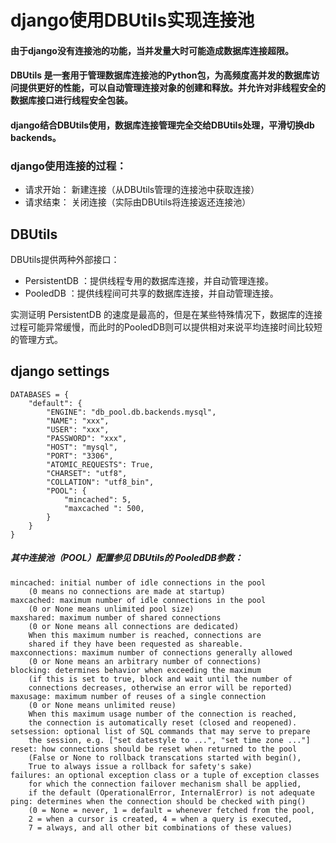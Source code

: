 # django使用DBUtils实现连接池

#### 由于django没有连接池的功能，当并发量大时可能造成数据库连接超限。

#### DBUtils 是一套用于管理数据库连接池的Python包，为高频度高并发的数据库访问提供更好的性能，可以自动管理连接对象的创建和释放。并允许对非线程安全的数据库接口进行线程安全包装。

#### django结合DBUtils使用，数据库连接管理完全交给DBUtils处理，平滑切换db backends。

### django使用连接的过程：
* 请求开始： 新建连接（从DBUtils管理的连接池中获取连接）
* 请求结束： 关闭连接（实际由DBUtils将连接返还连接池）

## DBUtils
DBUtils提供两种外部接口：

* PersistentDB ：提供线程专用的数据库连接，并自动管理连接。
* PooledDB ：提供线程间可共享的数据库连接，并自动管理连接。

实测证明 PersistentDB 的速度是最高的，但是在某些特殊情况下，数据库的连接过程可能异常缓慢，而此时的PooledDB则可以提供相对来说平均连接时间比较短的管理方式。

## django settings
```
DATABASES = {
    "default": {
        "ENGINE": "db_pool.db.backends.mysql",
        "NAME": "xxx",
        "USER": "xxx",
        "PASSWORD": "xxx",
        "HOST": "mysql",
        "PORT": "3306",
        "ATOMIC_REQUESTS": True,
        "CHARSET": "utf8",
        "COLLATION": "utf8_bin",
        "POOL": {
            "mincached": 5,
            "maxcached ": 500,
        }
    }
}
```
##### 其中连接池（POOL）配置参见 DBUtils的 PooledDB参数：
```
mincached: initial number of idle connections in the pool
    (0 means no connections are made at startup)
maxcached: maximum number of idle connections in the pool
    (0 or None means unlimited pool size)
maxshared: maximum number of shared connections
    (0 or None means all connections are dedicated)
    When this maximum number is reached, connections are
    shared if they have been requested as shareable.
maxconnections: maximum number of connections generally allowed
    (0 or None means an arbitrary number of connections)
blocking: determines behavior when exceeding the maximum
    (if this is set to true, block and wait until the number of
    connections decreases, otherwise an error will be reported)
maxusage: maximum number of reuses of a single connection
    (0 or None means unlimited reuse)
    When this maximum usage number of the connection is reached,
    the connection is automatically reset (closed and reopened).
setsession: optional list of SQL commands that may serve to prepare
    the session, e.g. ["set datestyle to ...", "set time zone ..."]
reset: how connections should be reset when returned to the pool
    (False or None to rollback transcations started with begin(),
    True to always issue a rollback for safety's sake)
failures: an optional exception class or a tuple of exception classes
    for which the connection failover mechanism shall be applied,
    if the default (OperationalError, InternalError) is not adequate
ping: determines when the connection should be checked with ping()
    (0 = None = never, 1 = default = whenever fetched from the pool,
    2 = when a cursor is created, 4 = when a query is executed,
    7 = always, and all other bit combinations of these values)
```
